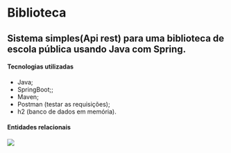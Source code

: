# Biblioteca
## Sistema simples(Api rest) para uma biblioteca de escola pública usando Java com Spring.

#### Tecnologias utilizadas
- Java;
- SpringBoot;;
- Maven;
- Postman (testar as requisições);
- h2 (banco de dados em memória).

#### Entidades relacionais

![](https://imgur.com/3A4MAql.png)

